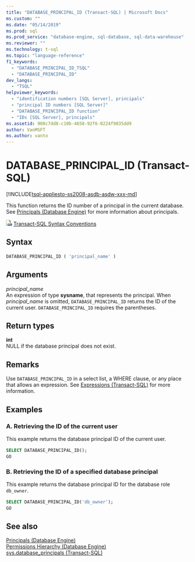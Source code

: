 ```yaml
---
title: "DATABASE_PRINCIPAL_ID (Transact-SQL) | Microsoft Docs"
ms.custom: ""
ms.date: "05/14/2019"
ms.prod: sql
ms.prod_service: "database-engine, sql-database, sql-data-warehouse"
ms.reviewer: ""
ms.technology: t-sql
ms.topic: "language-reference"
f1_keywords: 
  - "DATABASE_PRINCIPAL_ID_TSQL"
  - "DATABASE_PRINCIPAL_ID"
dev_langs: 
  - "TSQL"
helpviewer_keywords: 
  - "identification numbers [SQL Server], principals"
  - "principal ID numbers [SQL Server]"
  - "DATABASE_PRINCIPAL_ID function"
  - "IDs [SQL Server], principals"
ms.assetid: 908c7dd8-c10b-4658-92f6-0224f9835dd9
author: VanMSFT
ms.author: vanto
---
```

# DATABASE_PRINCIPAL_ID (Transact-SQL)
[!INCLUDE[tsql-appliesto-ss2008-asdb-asdw-xxx-md](../../includes/tsql-appliesto-ss2008-asdb-asdw-xxx-md.md)]

This function returns the ID number of a principal in the current database. See [Principals &#40;Database Engine&#41;](../../relational-databases/security/authentication-access/principals-database-engine.md) for more information about principals.
  
![Topic link icon](../../database-engine/configure-windows/media/topic-link.gif "Topic link icon") [Transact-SQL Syntax Conventions](../../t-sql/language-elements/transact-sql-syntax-conventions-transact-sql.md)
  
## Syntax  
  
```sql
DATABASE_PRINCIPAL_ID ( 'principal_name' )  
```  
  
## Arguments  
*principal_name*  
An expression of type **sysname**, that represents the principal. When *principal_name* is omitted, `DATABASE_PRINCIPAL_ID` returns the ID of the current user. `DATABASE_PRINCIPAL_ID` requires the parentheses.
  
## Return types
**int**  
NULL if the database principal does not exist.
  
## Remarks  
Use `DATABASE_PRINCIPAL_ID` in a select list, a WHERE clause, or any place that allows an expression. See [Expressions &#40;Transact-SQL&#41;](../../t-sql/language-elements/expressions-transact-sql.md) for more information.
  
## Examples  
  
### A. Retrieving the ID of the current user  
This example returns the database principal ID of the current user.
  
```sql
SELECT DATABASE_PRINCIPAL_ID();  
GO  
```  
  
### B. Retrieving the ID of a specified database principal  
This example returns the database principal ID for the database role `db_owner`.
  
```sql
SELECT DATABASE_PRINCIPAL_ID('db_owner');  
GO  
```  
  
## See also
[Principals &#40;Database Engine&#41;](../../relational-databases/security/authentication-access/principals-database-engine.md)  
[Permissions Hierarchy &#40;Database Engine&#41;](../../relational-databases/security/permissions-hierarchy-database-engine.md)  
[sys.database_principals &#40;Transact-SQL&#41;](../../relational-databases/system-catalog-views/sys-database-principals-transact-sql.md)
  
  
